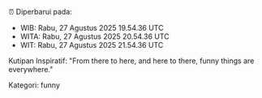 ⏰ Diperbarui pada:
- WIB: Rabu, 27 Agustus 2025 19.54.36 UTC
- WITA: Rabu, 27 Agustus 2025 20.54.36 UTC
- WIT: Rabu, 27 Agustus 2025 21.54.36 UTC

Kutipan Inspiratif:
"From there to here, and here to there, funny things are everywhere."


Kategori: funny

